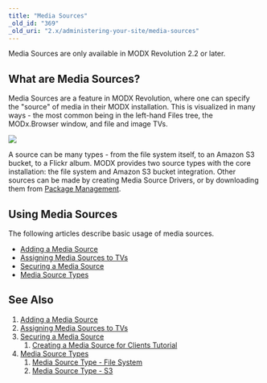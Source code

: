 ```yaml
---
title: "Media Sources"
_old_id: "369"
_old_uri: "2.x/administering-your-site/media-sources"
---
```


Media Sources are only available in MODX Revolution 2.2 or later.

## What are Media Sources?

Media Sources are a feature in MODX Revolution, where one can specify the "source" of media in their MODX installation. This is visualized in many ways - the most common being in the left-hand Files tree, the MODx.Browser window, and file and image TVs.

![](/download/attachments/35586532/sources-tree2.png?version=1&modificationDate=1325619244000)

A source can be many types - from the file system itself, to an Amazon S3 bucket, to a Flickr album. MODX provides two source types with the core installation: the file system and Amazon S3 bucket integration. Other sources can be made by creating Media Source Drivers, or by downloading them from [Package Management](extending-modx/transport-packages "Package Management").

## Using Media Sources

The following articles describe basic usage of media sources.

- [Adding a Media Source](building-sites/media-sources/creating "Adding a Media Source")
- [Assigning Media Sources to TVs](building-sites/media-sources/assigning-to-tvs "Assigning Media Sources to TVs")
- [Securing a Media Source](building-sites/media-sources/securing "Securing a Media Source")
- [Media Source Types](building-sites/media-sources/types "Media Source Types")

## See Also

1. [Adding a Media Source](building-sites/media-sources/creating)
2. [Assigning Media Sources to TVs](building-sites/media-sources/assigning-to-tvs)
3. [Securing a Media Source](building-sites/media-sources/securing)
   1. [Creating a Media Source for Clients Tutorial](building-sites/media-sources/securing/clients-tutorial)
4. [Media Source Types](building-sites/media-sources/types)
   1. [Media Source Type - File System](building-sites/media-sources/types/media-source-type-file-system)
   2. [Media Source Type - S3](building-sites/media-sources/types/media-source-type-s3)
